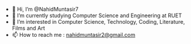 - 👋 Hi, I’m @NahidMuntasir7
- 🌱 I’m currently studying Computer Science and Engineering at RUET
- 👀 I’m interested in Computer Science, Technology, Coding, Literature, Films and Art
- 📫 How to reach me : nahidmuntasir2@gmail.com


